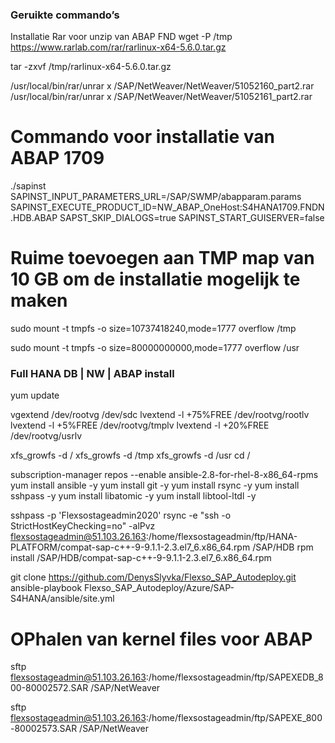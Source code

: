 ### Geruikte commando’s

Installatie Rar voor unzip van ABAP FND
wget -P /tmp https://www.rarlab.com/rar/rarlinux-x64-5.6.0.tar.gz

tar -zxvf /tmp/rarlinux-x64-5.6.0.tar.gz

/usr/local/bin/rar/unrar x /SAP/NetWeaver/NetWeaver/51052160_part2.rar
/usr/local/bin/rar/unrar x /SAP/NetWeaver/NetWeaver/51052161_part2.rar


# Commando voor installatie van ABAP 1709
./sapinst SAPINST_INPUT_PARAMETERS_URL=/SAP/SWMP/abapparam.params SAPINST_EXECUTE_PRODUCT_ID=NW_ABAP_OneHost:S4HANA1709.FNDN.HDB.ABAP SAPST_SKIP_DIALOGS=true SAPINST_START_GUISERVER=false


# Ruime toevoegen aan TMP map van 10 GB om de installatie mogelijk te maken
sudo mount -t tmpfs -o size=10737418240,mode=1777 overflow /tmp

sudo mount -t tmpfs -o size=80000000000,mode=1777 overflow /usr


### Full HANA DB | NW | ABAP install
yum update

vgextend /dev/rootvg /dev/sdc
lvextend -l +75%FREE /dev/rootvg/rootlv
lvextend -l +5%FREE /dev/rootvg/tmplv
lvextend -l +20%FREE /dev/rootvg/usrlv

xfs_growfs -d /
xfs_growfs -d /tmp
xfs_growfs -d /usr
cd /

subscription-manager repos --enable ansible-2.8-for-rhel-8-x86_64-rpms
yum install ansible -y
yum install git -y
yum install rsync -y
yum install sshpass -y
yum install libatomic -y
yum install libtool-ltdl -y


sshpass -p 'Flexsostageadmin2020' rsync -e "ssh -o StrictHostKeyChecking=no" -alPvz flexsostageadmin@51.103.26.163:/home/flexsostageadmin/ftp/HANA-PLATFORM/compat-sap-c++-9-9.1.1-2.3.el7_6.x86_64.rpm /SAP/HDB
rpm install /SAP/HDB/compat-sap-c++-9-9.1.1-2.3.el7_6.x86_64.rpm



git clone https://github.com/DenysSlyvka/Flexso_SAP_Autodeploy.git
ansible-playbook Flexso_SAP_Autodeploy/Azure/SAP-S4HANA/ansible/site.yml

# OPhalen van kernel files voor ABAP
sftp flexsostageadmin@51.103.26.163:/home/flexsostageadmin/ftp/SAPEXEDB_800-80002572.SAR /SAP/NetWeaver

 sftp flexsostageadmin@51.103.26.163:/home/flexsostageadmin/ftp/SAPEXE_800-80002573.SAR /SAP/NetWeaver

